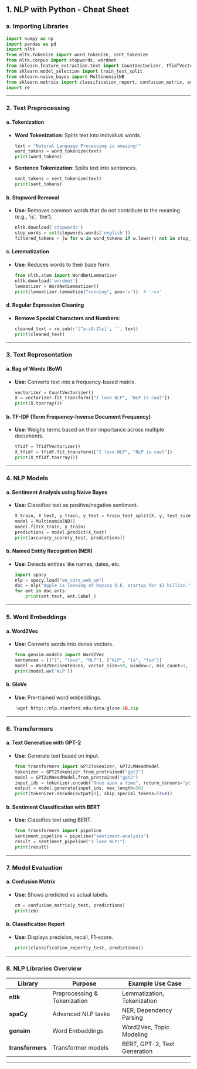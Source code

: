 
## 1. NLP with Python - Cheat Sheet  

### a. Importing Libraries  
```python
import numpy as np
import pandas as pd
import nltk
from nltk.tokenize import word_tokenize, sent_tokenize
from nltk.corpus import stopwords, wordnet
from sklearn.feature_extraction.text import CountVectorizer, TfidfVectorizer
from sklearn.model_selection import train_test_split
from sklearn.naive_bayes import MultinomialNB
from sklearn.metrics import classification_report, confusion_matrix, accuracy_score
import re
```

---

### 2. Text Preprocessing  

#### a. Tokenization  
- **Word Tokenization**: Splits text into individual words.
    ```python
    text = "Natural Language Processing is amazing!"
    word_tokens = word_tokenize(text)
    print(word_tokens)
    ```
- **Sentence Tokenization**: Splits text into sentences.
    ```python
    sent_tokens = sent_tokenize(text)
    print(sent_tokens)
    ```

#### b. Stopword Removal  
- **Use**: Removes common words that do not contribute to the meaning (e.g., 'is', 'the').
    ```python
    nltk.download('stopwords')
    stop_words = set(stopwords.words('english'))
    filtered_tokens = [w for w in word_tokens if w.lower() not in stop_words]
    ```

#### c. Lemmatization  
- **Use**: Reduces words to their base form.
    ```python
    from nltk.stem import WordNetLemmatizer
    nltk.download('wordnet')
    lemmatizer = WordNetLemmatizer()
    print(lemmatizer.lemmatize("running", pos='v'))  # 'run'
    ```

#### d. Regular Expression Cleaning  
- **Remove Special Characters and Numbers**:  
    ```python
    cleaned_text = re.sub(r'[^a-zA-Z\s]', '', text)
    print(cleaned_text)
    ```

---

### 3. Text Representation  

#### a. Bag of Words (BoW)  
- **Use**: Converts text into a frequency-based matrix.
    ```python
    vectorizer = CountVectorizer()
    X = vectorizer.fit_transform(["I love NLP", "NLP is cool"])
    print(X.toarray())
    ```

#### b. TF-IDF (Term Frequency-Inverse Document Frequency)  
- **Use**: Weighs terms based on their importance across multiple documents.
    ```python
    tfidf = TfidfVectorizer()
    X_tfidf = tfidf.fit_transform(["I love NLP", "NLP is cool"])
    print(X_tfidf.toarray())
    ```

---

### 4. NLP Models  

#### a. Sentiment Analysis using Naive Bayes  
- **Use**: Classifies text as positive/negative sentiment.
    ```python
    X_train, X_test, y_train, y_test = train_test_split(X, y, test_size=0.2)
    model = MultinomialNB()
    model.fit(X_train, y_train)
    predictions = model.predict(X_test)
    print(accuracy_score(y_test, predictions))
    ```

#### b. Named Entity Recognition (NER)  
- **Use**: Detects entities like names, dates, etc.
    ```python
    import spacy
    nlp = spacy.load("en_core_web_sm")
    doc = nlp("Apple is looking at buying U.K. startup for $1 billion.")
    for ent in doc.ents:
        print(ent.text, ent.label_)
    ```

---

### 5. Word Embeddings  

#### a. Word2Vec  
- **Use**: Converts words into dense vectors.
    ```python
    from gensim.models import Word2Vec
    sentences = [["I", "love", "NLP"], ["NLP", "is", "fun"]]
    model = Word2Vec(sentences, vector_size=50, window=2, min_count=1, workers=4)
    print(model.wv['NLP'])
    ```

#### b. GloVe  
- **Use**: Pre-trained word embeddings.
    ```python
    !wget http://nlp.stanford.edu/data/glove.6B.zip
    ```

---

### 6. Transformers  

#### a. Text Generation with GPT-2  
- **Use**: Generate text based on input.
    ```python
    from transformers import GPT2Tokenizer, GPT2LMHeadModel
    tokenizer = GPT2Tokenizer.from_pretrained("gpt2")
    model = GPT2LMHeadModel.from_pretrained("gpt2")
    input_ids = tokenizer.encode("Once upon a time", return_tensors="pt")
    output = model.generate(input_ids, max_length=50)
    print(tokenizer.decode(output[0], skip_special_tokens=True))
    ```

#### b. Sentiment Classification with BERT  
- **Use**: Classifies text using BERT.
    ```python
    from transformers import pipeline
    sentiment_pipeline = pipeline("sentiment-analysis")
    result = sentiment_pipeline("I love NLP!")
    print(result)
    ```

---

### 7. Model Evaluation  

#### a. Confusion Matrix  
- **Use**: Shows predicted vs actual labels.
    ```python
    cm = confusion_matrix(y_test, predictions)
    print(cm)
    ```

#### b. Classification Report  
- **Use**: Displays precision, recall, F1-score.
    ```python
    print(classification_report(y_test, predictions))
    ```

---

### 8. NLP Libraries Overview  

| Library    | Purpose                       | Example Use Case               |
|------------|-------------------------------|--------------------------------|
| **nltk**   | Preprocessing & Tokenization  | Lemmatization, Tokenization    |
| **spaCy**  | Advanced NLP tasks            | NER, Dependency Parsing       |
| **gensim** | Word Embeddings               | Word2Vec, Topic Modeling      |
| **transformers** | Transformer models      | BERT, GPT-2, Text Generation  |

---

